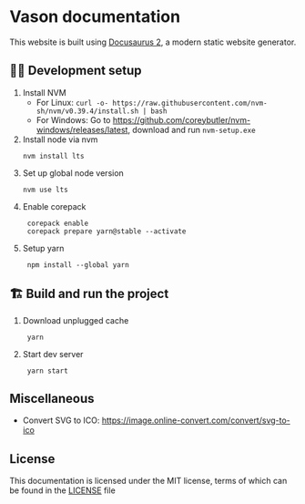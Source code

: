 # Vason documentation

This website is built using [Docusaurus 2](https://docusaurus.io/), a modern static website generator.

## 👨‍💻 Development setup

1. Install NVM
    * For Linux: `curl -o- https://raw.githubusercontent.com/nvm-sh/nvm/v0.39.4/install.sh | bash`
    * For Windows: Go to https://github.com/coreybutler/nvm-windows/releases/latest, download and run `nvm-setup.exe`
2. Install node via nvm
   ```shell
   nvm install lts
   ```
3. Set up global node version
   ```shell
   nvm use lts
   ```
4. Enable corepack
   ```shell
    corepack enable
    corepack prepare yarn@stable --activate
   ```
5. Setup yarn
   ```shell
    npm install --global yarn
   ```

## 🏗️ Build and run the project

1. Download unplugged cache
   ```shell
    yarn
   ```
2. Start dev server
   ```shell
    yarn start
   ```

## Miscellaneous

* Convert SVG to ICO:
  https://image.online-convert.com/convert/svg-to-ico

## License

This documentation is licensed under the MIT license, terms of which can be found in the [LICENSE](LICENSE) file